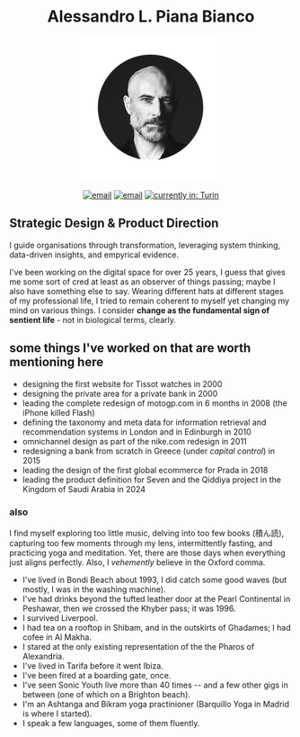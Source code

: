 <h1 align="center">Alessandro L. Piana Bianco</h1>
<p align="center">
  <img src="alpb.png" alt="Alessandro L. Piana Bianco" longdesc="Alessandro L. Piana Bianco. Strategic Design & Product Innovation Post-Brand Creative Direction">
</p>

<p align="center">
  <a href="https://pianabianco.com"><img src="https://img.shields.io/badge/pianabianco.com-black.svg" alt="email"></a>
  <a href="mailto:a@pianabianco.com"><img src="https://img.shields.io/badge/a@pianabianco.com-orange.svg" alt="email"></a>
  <a href="https://w3w.co/describe.logged.gosh"><img src="https://img.shields.io/badge/current location-%2F%2F%2Fdescribe.logged.gosh-blue?style=flat-square&link=https%3A%2F%2Fw3w.co%2Fdescribe.logged.gosh" alt="currently in: Turin"></a>

</p>

<h2>Strategic Design & Product Direction</h2>
<p>I guide organisations through transformation, leveraging system thinking, data-driven insights, and empyrical evidence.</p>
<p>I've been working on the digital space for over 25 years, I guess that gives me some sort of cred at least as an observer of things passing; maybe I also have something else to say. Wearing different hats at different stages of my professional life, I tried to remain coherent to myself yet changing my mind on various things. I consider <strong>change as the fundamental sign of sentient life</strong> - not in biological terms, clearly.</p>

<h2>some things I've worked on that are worth mentioning here</h2>
<ul>
  <li>designing the first website for Tissot watches in 2000</li>
  <li>designing the private area for a private bank in 2000</li>
  <li>leading the complete redesign of motogp.com in 6 months in 2008 (the iPhone killed Flash)</li>
  <li>defining the taxonomy and meta data for information retrieval and recommendation systems in London and in Edinburgh in 2010</li>
  <li>omnichannel design as part of the nike.com redesign in 2011</li>
  <li>redesigning a bank from scratch in Greece (under <em>capital control</em>) in 2015</li>
  <li>leading the design of the first global ecommerce for Prada in 2018</li>
  <li>leading the product definition for Seven and the Qiddiya project in the Kingdom of Saudi Arabia in 2024</li>
</ul>

<h3>also</h3>
<p>I find myself exploring too little music, delving into too few books (積ん読), capturing too few moments through my lens, intermittently fasting, and practicing yoga and meditation. Yet, there are those days when everything just aligns perfectly. Also, I <em>vehemently</em> believe in the Oxford comma.</p>
<ul>
<li>I've lived in Bondi Beach about 1993, I did catch some good waves (but mostly, I was in the washing machine).</li>
<li>I've had drinks beyond the tufted leather door at the Pearl Continental in Peshawar, then we crossed the Khyber pass; it was 1996.</li>
<li>I survived Liverpool.</li>
<li>I had tea on a rooftop in Shibam, and in the outskirts of Ghadames; I had cofee in Al Makha.</li>
<li>I stared at the only existing representation of the the Pharos of Alexandria.</li>
<li>I've lived in Tarifa before it went Ibiza.</li>
<li>I've been fired at a boarding gate, once.</li>
<li>I've seen Sonic Youth live more than 40 times -- and a few other gigs in between (one of which on a Brighton beach).</li>
<li>I'm an Ashtanga and Bikram yoga practinioner (Barquillo Yoga in Madrid is where I started).</li>
<li>I speak a few languages, some of them fluently.</li>
</ul>

